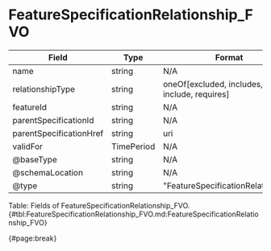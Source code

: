 <!--
    ATTENTION: This file was generated via gradle!
               Do NOT manually edit this file! Any such changes will be overwritten!
-->

# FeatureSpecificationRelationship_FVO

| Field | Type | Format | Required |
| ------- | ------- | ------- | --- |
| name | string | N/A | Yes |
| relationshipType | string | oneOf[excluded, includes, may include, requires] | Yes |
| featureId | string | N/A | No |
| parentSpecificationId | string | N/A | No |
| parentSpecificationHref | string | uri | No |
| validFor | TimePeriod | N/A | No |
| @baseType | string | N/A | No |
| @schemaLocation | string | N/A | No |
| @type | string | "FeatureSpecificationRelationship" | Yes |

Table: Fields of FeatureSpecificationRelationship_FVO. {#tbl:FeatureSpecificationRelationship_FVO.md:FeatureSpecificationRelationship_FVO}

{#page:break}
